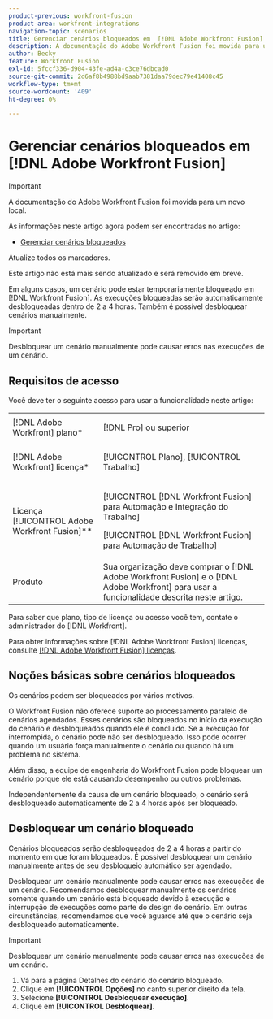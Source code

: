 ```yaml
---
product-previous: workfront-fusion
product-area: workfront-integrations
navigation-topic: scenarios
title: Gerenciar cenários bloqueados em  [!DNL Adobe Workfront Fusion]
description: A documentação do Adobe Workfront Fusion foi movida para um novo local. Este artigo foi descontinuado, mas contém um link para o novo artigo que aborda essa funcionalidade.
author: Becky
feature: Workfront Fusion
exl-id: 5fccf336-d904-43fe-ad4a-c3ce76dbcad0
source-git-commit: 2d6af8b4988bd9aab7381daa79dec79e41408c45
workflow-type: tm+mt
source-wordcount: '409'
ht-degree: 0%

---
```


# Gerenciar cenários bloqueados em [!DNL Adobe Workfront Fusion]

>[!IMPORTANT]
>
>A documentação do Adobe Workfront Fusion foi movida para um novo local.
>
>As informações neste artigo agora podem ser encontradas no artigo:
>
>* [Gerenciar cenários bloqueados](https://experienceleague.adobe.com/docs/workfront-fusion/using/manage-scenarios/view-manage-locked-scenario.html)
>
>Atualize todos os marcadores.
>
>Este artigo não está mais sendo atualizado e será removido em breve.

Em alguns casos, um cenário pode estar temporariamente bloqueado em [!DNL Workfront Fusion]. As execuções bloqueadas serão automaticamente desbloqueadas dentro de 2 a 4 horas. Também é possível desbloquear cenários manualmente.

>[!IMPORTANT]
>
>Desbloquear um cenário manualmente pode causar erros nas execuções de um cenário.

## Requisitos de acesso

Você deve ter o seguinte acesso para usar a funcionalidade neste artigo:

<table style="table-layout:auto">  
 <col> 
 <col> 
 <tbody> 
  <tr> 
    <td role="rowheader">[!DNL Adobe Workfront] plano*</td> 
   <td> <p>[!DNL Pro] ou superior</p> </td> 
  </tr> 
  <tr data-mc-conditions=""> 
   <td role="rowheader">[!DNL Adobe Workfront] licença*</td> 
   <td> <p>[!UICONTROL Plano], [!UICONTROL Trabalho]</p> </td> 
  </tr> 
  <tr> 
   <td role="rowheader">Licença [!UICONTROL Adobe Workfront Fusion]**</td> 
  <td> <p>[!UICONTROL [!DNL Workfront Fusion] para Automação e Integração do Trabalho] </p><p>[!UICONTROL [!DNL Workfront Fusion] para Automação de Trabalho] </p>  </td>    </tr> 
  </tr> 
  <tr> 
   <td role="rowheader">Produto</td> 
   <td>Sua organização deve comprar o [!DNL Adobe Workfront Fusion] e o [!DNL Adobe Workfront] para usar a funcionalidade descrita neste artigo.</td> 
  </tr> 
 </tbody> 
</table>

Para saber que plano, tipo de licença ou acesso você tem, contate o administrador do [!DNL Workfront].

Para obter informações sobre [!DNL Adobe Workfront Fusion] licenças, consulte [[!DNL Adobe Workfront Fusion] licenças](../../workfront-fusion/get-started/license-automation-vs-integration.md).

## Noções básicas sobre cenários bloqueados

Os cenários podem ser bloqueados por vários motivos.

O Workfront Fusion não oferece suporte ao processamento paralelo de cenários agendados. Esses cenários são bloqueados no início da execução do cenário e desbloqueados quando ele é concluído. Se a execução for interrompida, o cenário pode não ser desbloqueado. Isso pode ocorrer quando um usuário força manualmente o cenário ou quando há um problema no sistema.

Além disso, a equipe de engenharia do Workfront Fusion pode bloquear um cenário porque ele está causando desempenho ou outros problemas.

Independentemente da causa de um cenário bloqueado, o cenário será desbloqueado automaticamente de 2 a 4 horas após ser bloqueado.

## Desbloquear um cenário bloqueado

Cenários bloqueados serão desbloqueados de 2 a 4 horas a partir do momento em que foram bloqueados. É possível desbloquear um cenário manualmente antes de seu desbloqueio automático ser agendado.

Desbloquear um cenário manualmente pode causar erros nas execuções de um cenário. Recomendamos desbloquear manualmente os cenários somente quando um cenário está bloqueado devido à execução e interrupção de execuções como parte do design do cenário. Em outras circunstâncias, recomendamos que você aguarde até que o cenário seja desbloqueado automaticamente.

>[!IMPORTANT]
>
>Desbloquear um cenário manualmente pode causar erros nas execuções de um cenário.

1. Vá para a página Detalhes do cenário do cenário bloqueado.
1. Clique em **[!UICONTROL Opções]** no canto superior direito da tela.
1. Selecione **[!UICONTROL Desbloquear execução]**.
1. Clique em **[!UICONTROL Desbloquear]**.
